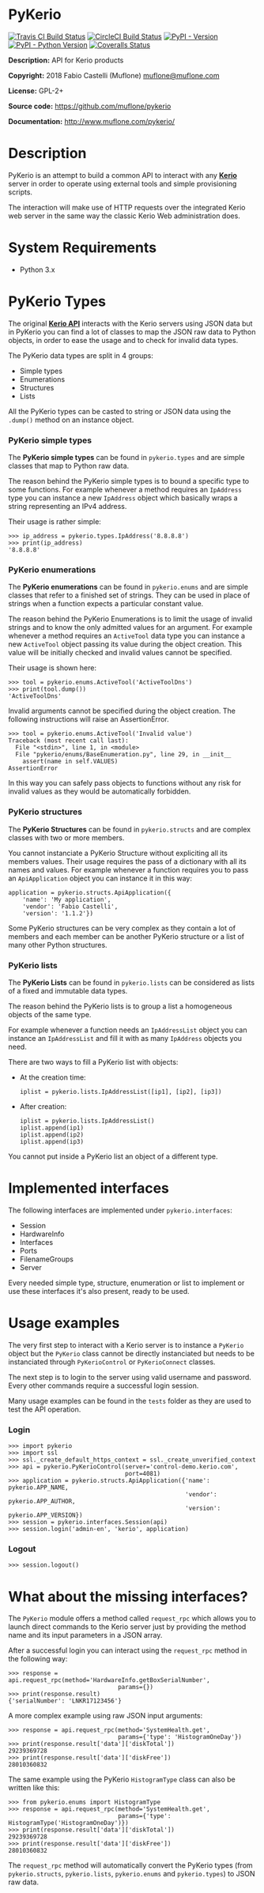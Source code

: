 # PyKerio

[![Travis CI Build Status](https://img.shields.io/travis/muflone/pykerio/master.svg)](https://travis-ci.org/muflone/pykerio)
[![CircleCI Build Status](https://img.shields.io/circleci/project/github/muflone/pykerio/master.svg)](https://circleci.com/gh/muflone/pykerio)
[![PyPI - Version](https://img.shields.io/pypi/v/PyKerio.svg)](https://pypi.org/project/PyKerio/)
[![PyPI - Python Version](https://img.shields.io/pypi/pyversions/PyKerio.svg)](https://pypi.org/project/PyKerio/)
[![Coveralls Status](https://img.shields.io/coveralls/github/muflone/pykerio/master.svg)](https://coveralls.io/github/muflone/pykerio?branch=master)

**Description:** API for Kerio products

**Copyright:** 2018 Fabio Castelli (Muflone) <muflone@muflone.com>

**License:** GPL-2+

**Source code:** https://github.com/muflone/pykerio

**Documentation:** http://www.muflone.com/pykerio/

# Description

PyKerio is an attempt to build a common API to interact with any
[**Kerio**](https://www.kerio.com/) server in order to operate using external
tools and simple provisioning scripts.

The interaction will make use of HTTP requests over the integrated Kerio web
server in the same way the classic Kerio Web administration does.

# System Requirements

* Python 3.x

# PyKerio Types

The original [**Kerio API**](https://manuals.gfi.com/en/kerio/api/index.htm)
interacts with the Kerio servers using JSON data but in PyKerio you can find a
lot of classes to map the JSON raw data to Python objects, in order to ease the
usage and to check for invalid data types.

The PyKerio data types are split in 4 groups:

- Simple types
- Enumerations
- Structures
- Lists

All the PyKerio types can be casted to string or JSON data using
the ```.dump()``` method on an instance object.

### PyKerio simple types

The **PyKerio simple types** can be found in ```pykerio.types``` and are simple
classes that map to Python raw data.

The reason behind the PyKerio simple types is to bound a specific type to some
functions.
For example whenever a method requires an ```IpAddress``` type you can instance
a new ```IpAddress``` object which basically wraps a string representing an IPv4
address.

Their usage is rather simple:

    >>> ip_address = pykerio.types.IpAddress('8.8.8.8')
    >>> print(ip_address)
    '8.8.8.8'

### PyKerio enumerations

The **PyKerio enumerations** can be found in ```pykerio.enums``` and are simple
classes that refer to a finished set of strings. They can be used in place of
strings when a function expects a particular constant value.

The reason behind the PyKerio Enumerations is to limit the usage of invalid
strings and to know the only admitted values for an argument.
For example whenever a method requires an ```ActiveTool``` data type you can
instance a new ```ActiveTool``` object passing its value during the object
creation. This value will be initially checked and invalid values cannot be
specified.

Their usage is shown here:

    >>> tool = pykerio.enums.ActiveTool('ActiveToolDns')
    >>> print(tool.dump())
    'ActiveToolDns'

Invalid arguments cannot be specified during the object creation. The following
instructions will raise an AssertionError.

    >>> tool = pykerio.enums.ActiveTool('Invalid value')
    Traceback (most recent call last):
      File "<stdin>", line 1, in <module>
      File "pykerio/enums/BaseEnumeration.py", line 29, in __init__
        assert(name in self.VALUES)
    AssertionError

In this way you can safely pass objects to functions without any risk for
invalid values as they would be automatically forbidden.

### PyKerio structures

The **PyKerio Structures** can be found in ```pykerio.structs``` and are complex
classes with two or more members.

You cannot instanciate a PyKerio Structure without expliciting all its members
values. Their usage requires the pass of a dictionary with all its names and
values.
For example whenever a function requires you to pass an ```ApiApplication```
object you can instance it in this way:

    application = pykerio.structs.ApiApplication({
        'name': 'My application',
        'vendor': 'Fabio Castelli',
        'version': '1.1.2'})

Some PyKerio structures can be very complex as they contain a lot of members and
each member can be another PyKerio structure or a list of many other Python
structures.

### PyKerio lists

The **PyKerio Lists** can be found in ```pykerio.lists``` can be considered as
lists of a fixed and immutable data types.

The reason behind the PyKerio lists is to group a list a homogeneous objects of
the same type.

For example whenever a function needs an ```IpAddressList``` object you can
instance an ```IpAddressList``` and fill it with as many ```IpAddress``` objects
you need.

There are two ways to fill a PyKerio list with objects:

- At the creation time:

      iplist = pykerio.lists.IpAddressList([ip1], [ip2], [ip3])

- After creation:

      iplist = pykerio.lists.IpAddressList()
      iplist.append(ip1)
      iplist.append(ip2)
      iplist.append(ip3)

You cannot put inside a PyKerio list an object of a different type.

# Implemented interfaces

The following interfaces are implemented under ```pykerio.interfaces```:

- Session
- HardwareInfo
- Interfaces
- Ports
- FilenameGroups
- Server

Every needed simple type, structure, enumeration or list to implement or use
these interfaces it's also present, ready to be used.

# Usage examples

The very first step to interact with a Kerio server is to instance
a ```PyKerio``` object but the ```PyKerio``` class cannot be directly instanciated
but needs to be instanciated through ```PyKerioControl``` or ```PyKerioConnect```
classes.

The next step is to login to the server using valid username and password.
Every other commands require a successful login session.

Many usage examples can be found in the ```tests``` folder as they are used
to test the API operation.

### Login

    >>> import pykerio
    >>> import ssl
    >>> ssl._create_default_https_context = ssl._create_unverified_context
    >>> api = pykerio.PyKerioControl(server='control-demo.kerio.com',
                                     port=4081)
    >>> application = pykerio.structs.ApiApplication({'name': pykerio.APP_NAME,
                                                      'vendor': pykerio.APP_AUTHOR,
                                                      'version': pykerio.APP_VERSION})
    >>> session = pykerio.interfaces.Session(api)
    >>> session.login('admin-en', 'kerio', application)

### Logout

    >>> session.logout()


# What about the missing interfaces?

The ```PyKerio``` module offers a method called ```request_rpc``` which allows
you to launch direct commands to the Kerio server just by providing the method
name and its input parameters in a JSON array.

After a successful login you can interact using the ```request_rpc``` method in
the following way:

    >>> response = api.request_rpc(method='HardwareInfo.getBoxSerialNumber',
                                   params={})
    >>> print(response.result)
    {'serialNumber': 'LNKR17123456'}

A more complex example using raw JSON input arguments:

    >>> response = api.request_rpc(method='SystemHealth.get',
                                   params={'type': 'HistogramOneDay'})
    >>> print(response.result['data']['diskTotal'])
    29239369728
    >>> print(response.result['data']['diskFree'])
    28010360832

The same example using the PyKerio ```HistogramType``` class can also be written
like this:

    >>> from pykerio.enums import HistogramType
    >>> response = api.request_rpc(method='SystemHealth.get',
                                   params={'type': HistogramType('HistogramOneDay')})
    >>> print(response.result['data']['diskTotal'])
    29239369728
    >>> print(response.result['data']['diskFree'])
    28010360832

The ```request_rpc``` method will automatically convert the PyKerio types
(from ```pykerio.structs```, ```pykerio.lists```, ```pykerio.enums``` and
```pykerio.types```) to JSON raw data.
